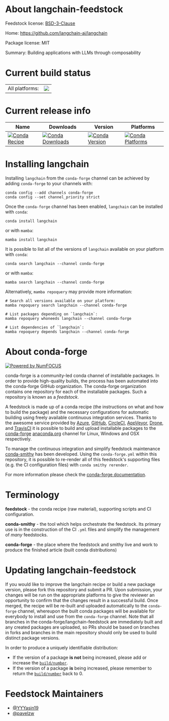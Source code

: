 About langchain-feedstock
=========================

Feedstock license: [BSD-3-Clause](https://github.com/conda-forge/langchain-feedstock/blob/main/LICENSE.txt)

Home: https://github.com/langchain-ai/langchain

Package license: MIT

Summary: Building applications with LLMs through composability

Current build status
====================


<table><tr><td>All platforms:</td>
    <td>
      <a href="https://dev.azure.com/conda-forge/feedstock-builds/_build/latest?definitionId=19097&branchName=main">
        <img src="https://dev.azure.com/conda-forge/feedstock-builds/_apis/build/status/langchain-feedstock?branchName=main">
      </a>
    </td>
  </tr>
</table>

Current release info
====================

| Name | Downloads | Version | Platforms |
| --- | --- | --- | --- |
| [![Conda Recipe](https://img.shields.io/badge/recipe-langchain-green.svg)](https://anaconda.org/conda-forge/langchain) | [![Conda Downloads](https://img.shields.io/conda/dn/conda-forge/langchain.svg)](https://anaconda.org/conda-forge/langchain) | [![Conda Version](https://img.shields.io/conda/vn/conda-forge/langchain.svg)](https://anaconda.org/conda-forge/langchain) | [![Conda Platforms](https://img.shields.io/conda/pn/conda-forge/langchain.svg)](https://anaconda.org/conda-forge/langchain) |

Installing langchain
====================

Installing `langchain` from the `conda-forge` channel can be achieved by adding `conda-forge` to your channels with:

```
conda config --add channels conda-forge
conda config --set channel_priority strict
```

Once the `conda-forge` channel has been enabled, `langchain` can be installed with `conda`:

```
conda install langchain
```

or with `mamba`:

```
mamba install langchain
```

It is possible to list all of the versions of `langchain` available on your platform with `conda`:

```
conda search langchain --channel conda-forge
```

or with `mamba`:

```
mamba search langchain --channel conda-forge
```

Alternatively, `mamba repoquery` may provide more information:

```
# Search all versions available on your platform:
mamba repoquery search langchain --channel conda-forge

# List packages depending on `langchain`:
mamba repoquery whoneeds langchain --channel conda-forge

# List dependencies of `langchain`:
mamba repoquery depends langchain --channel conda-forge
```


About conda-forge
=================

[![Powered by
NumFOCUS](https://img.shields.io/badge/powered%20by-NumFOCUS-orange.svg?style=flat&colorA=E1523D&colorB=007D8A)](https://numfocus.org)

conda-forge is a community-led conda channel of installable packages.
In order to provide high-quality builds, the process has been automated into the
conda-forge GitHub organization. The conda-forge organization contains one repository
for each of the installable packages. Such a repository is known as a *feedstock*.

A feedstock is made up of a conda recipe (the instructions on what and how to build
the package) and the necessary configurations for automatic building using freely
available continuous integration services. Thanks to the awesome service provided by
[Azure](https://azure.microsoft.com/en-us/services/devops/), [GitHub](https://github.com/),
[CircleCI](https://circleci.com/), [AppVeyor](https://www.appveyor.com/),
[Drone](https://cloud.drone.io/welcome), and [TravisCI](https://travis-ci.com/)
it is possible to build and upload installable packages to the
[conda-forge](https://anaconda.org/conda-forge) [anaconda.org](https://anaconda.org/)
channel for Linux, Windows and OSX respectively.

To manage the continuous integration and simplify feedstock maintenance
[conda-smithy](https://github.com/conda-forge/conda-smithy) has been developed.
Using the ``conda-forge.yml`` within this repository, it is possible to re-render all of
this feedstock's supporting files (e.g. the CI configuration files) with ``conda smithy rerender``.

For more information please check the [conda-forge documentation](https://conda-forge.org/docs/).

Terminology
===========

**feedstock** - the conda recipe (raw material), supporting scripts and CI configuration.

**conda-smithy** - the tool which helps orchestrate the feedstock.
                   Its primary use is in the construction of the CI ``.yml`` files
                   and simplify the management of *many* feedstocks.

**conda-forge** - the place where the feedstock and smithy live and work to
                  produce the finished article (built conda distributions)


Updating langchain-feedstock
============================

If you would like to improve the langchain recipe or build a new
package version, please fork this repository and submit a PR. Upon submission,
your changes will be run on the appropriate platforms to give the reviewer an
opportunity to confirm that the changes result in a successful build. Once
merged, the recipe will be re-built and uploaded automatically to the
`conda-forge` channel, whereupon the built conda packages will be available for
everybody to install and use from the `conda-forge` channel.
Note that all branches in the conda-forge/langchain-feedstock are
immediately built and any created packages are uploaded, so PRs should be based
on branches in forks and branches in the main repository should only be used to
build distinct package versions.

In order to produce a uniquely identifiable distribution:
 * If the version of a package **is not** being increased, please add or increase
   the [``build/number``](https://docs.conda.io/projects/conda-build/en/latest/resources/define-metadata.html#build-number-and-string).
 * If the version of a package **is** being increased, please remember to return
   the [``build/number``](https://docs.conda.io/projects/conda-build/en/latest/resources/define-metadata.html#build-number-and-string)
   back to 0.

Feedstock Maintainers
=====================

* [@YYYasin19](https://github.com/YYYasin19/)
* [@pavelzw](https://github.com/pavelzw/)

